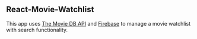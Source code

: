 ## React-Movie-Watchlist

This app uses [The Movie DB API](http://themoviedb.org) and [Firebase](http://firebase.google.com) to manage a movie watchlist with search functionality.
